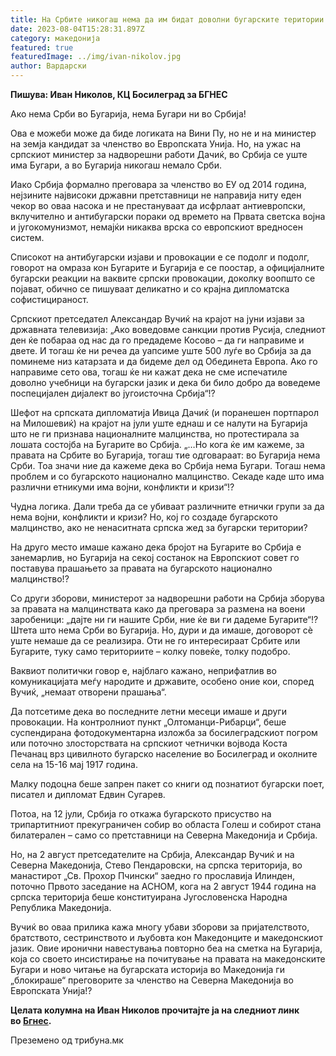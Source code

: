```yaml
---
title: На Србите никогаш нема да им бидат доволни бугарските територии
date: 2023-08-04T15:28:31.897Z
category: македонија
featured: true
featuredImage: ../img/ivan-nikolov.jpg
author: Вардарски
---
```

<!--StartFragment-->

**Пишува: Иван Николов, КЦ Босилеград за БГНЕС**

Ако нема Срби во Бугарија, нема Бугари ни во Србија!

Ова е можеби може да биде логиката на Вини Пу, но не и на министер на земја кандидат за членство во Европската Унија. Но, на ужас на српскиот министер за надворешни работи Дачиќ, во Србија се уште има Бугари, а во Бугарија никогаш немало Срби.

Иако Србија формално преговара за членство во ЕУ од 2014 година, нејзините највисоки државни претставници не направија ниту еден чекор во оваа насока и не престануваат да исфрлаат антиевропски, вклучително и антибугарски пораки од времето на Првата светска војна и југокомунизмот, немајќи никаква врска со европскиот вредносен систем.

Списокот на антибугарски изјави и провокации е се подолг и подолг, говорот на омраза кон Бугарите и Бугарија е се поостар, а официјалните бугарски реакции на ваквите српски провокации, доколку воопшто се појават, обично се пишуваат деликатно и со крајна дипломатска софистицираност.

Српскиот претседател Александар Вучиќ на крајот на јуни изјави за државната телевизија: „Ако воведовме санкции против Русија, следниот ден ќе побараа од нас да го предадеме Косово – да ги направиме и двете. И тогаш ќе ни речеа да уапсиме уште 500 луѓе во Србија за да поминеме низ катарзата и да бидеме дел од Обединета Европа. Ако го направиме сето ова, тогаш ќе ни кажат дека не сме испечатиле доволно учебници на бугарски јазик и дека би било добро да воведеме поспецијален дијалект во југоисточна Србија“!?

Шефот на српската дипломатија Ивица Дачиќ (и поранешен портпарол на Милошевиќ) на крајот на јули уште еднаш и се налути на Бугарија што не ги признава националните малцинства, но протестирала за лошата состојба на Бугарите во Србија. „…Но кога ќе им кажеме, за правата на Србите во Бугарија, тогаш тие одговараат: во Бугарија нема Срби. Тоа значи ние да кажеме дека во Србија нема Бугари. Тогаш нема проблем и со бугарското национално малцинство. Секаде каде што има различни етникуми има војни, конфликти и кризи“!?

Чудна логика. Дали треба да се убиваат различните етнички групи за да нема војни, конфликти и кризи? Но, кој го создаде бугарското малцинство, ако не ненаситната српска жед за бугарски територии?

На друго место имаше кажано дека бројот на Бугарите во Србија е занемарлив, но Бугарија на секој состанок на Европскиот совет го поставува прашањето за правата на бугарското национално малцинство!?

Со други зборови, министерот за надворешни работи на Србија зборува за правата на малцинствата како да преговара за размена на воени заробеници: „дајте ни ги нашите Срби, ние ќе ви ги дадеме Бугарите“!? Штета што нема Срби во Бугарија. Но, дури и да имаше, договорот сè уште немаше да се реализира. Оти ​​не го интересираат Србите или Бугарите, туку само териториите – колку повеќе, толку подобро.

Ваквиот политички говор е, најблаго кажано, неприфатлив во комуникацијата меѓу народите и државите, особено оние кои, според Вучиќ, „немаат отворени прашања“.

Да потсетиме дека во последните летни месеци имаше и други провокации. На контролниот пункт „Олтоманци-Рибарци“, беше суспендирана фотодокументарна изложба за босилеградскиот погром или поточно злосторствата на српскиот четнички војвода Коста Печанац врз цивилното бугарско население во Босилеград и околните села на 15-16 мај 1917 година.

Малку подоцна беше запрен пакет со книги од познатиот бугарски поет, писател и дипломат Едвин Сугарев.

Потоа, на 12 јули, Србија го откажа бугарското присуство на трипартитниот прекуграничен собир во областа Голеш и собирот стана билатерален – само со претставници на Северна Македонија и Србија.

Но, на 2 август претседателите на Србија, Александар Вучиќ и на Северна Македонија, Стево Пендаровски, на српска територија, во манастирот „Св. Прохор Пчински“ заедно го прославија Илинден, поточно Првото заседание на АСНОМ, кога на 2 август 1944 година на српска територија беше конституирана Југословенска Народна Република Македонија.

Вучиќ во оваа прилика кажа многу убави зборови за пријателството, братството, сестринството и љубовта кон Македонците и македонскиот јазик. Овие иронични навестувања повторно беа на сметка на Бугарија, која со своето инсистирање на почитување на правата на македонските Бугари и ново читање на бугарската историја во Македонија ги „блокираше“ преговорите за членство на Северна Македонија во Европската Унија!?

**Целата колумна на Иван Николов прочитајте ја на следниот линк во [Бгнес](https://bgnes.bg/news/ivan-nikolov-na-s-rbite-nikoga-nama-da-im-stignat-b-lgarskite-zemi/).**

<!--EndFragment-->



Преземено од трибуна.мк